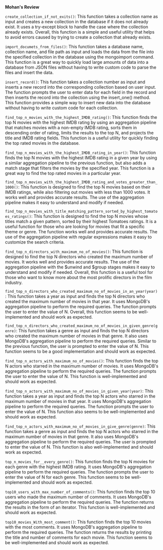 **Mohan's Review**

```create_collection_if_not_exits()```: This function takes a collection name as input and creates a new collection in the database if it does not already exist. It uses a try-except block to handle the case where the collection already exists. Overall, this function is a simple and useful utility that helps to avoid errors caused by trying to create a collection that already exists.

```import_documets_from_files()```: This function takes a database name, collection name, and file path as input and loads the data from the file into the specified collection in the database using the mongoimport command. This function is a great way to quickly load large amounts of data into a database from JSON files without having to write custom code to parse the files and insert the data.

```insert_record()```: This function takes a collection number as input and inserts a new record into the corresponding collection based on user input. The function prompts the user to enter data for each field in the record and then inserts the record into the collection using the insert_one() method. This function provides a simple way to insert new data into the database without having to write custom code for each collection.

```find_top_n_movies_with_the_highest_IMDB_rating()```: This function finds the top N movies with the highest IMDB rating by using an aggregation pipeline that matches movies with a non-empty IMDB rating, sorts them in descending order of rating, limits the results to the top N, and projects the title and IMDB rating fields. This function is a useful utility for quickly finding the top rated movies in the database.

```find_top_n_movies_with_the_highest_IMDB_rating_in_year()```: This function finds the top N movies with the highest IMDB rating in a given year by using a similar aggregation pipeline to the previous function, but also adds a match stage that filters the movies by the specified year. This function is a great way to find the top rated movies in a particular year.

```find_top_n_movies_with_the_highest_IMDB_rating_and_votes_greater_than_1000()```: This function is designed to find the top N movies based on their IMDB ratings, while also filtering out movies with less than 1000 votes. It works well and provides accurate results. The use of the aggregation pipeline makes it easy to understand and modify if needed.

```find_top_n_movies_with_title_matching_pattern_sorted_by_highest_tomatoes_ratings()```: This function is designed to find the top N movies whose titles match a given pattern, sorted by their highest Tomatoes ratings. It is a useful function for those who are looking for movies that fit a specific theme or genre. The function works well and provides accurate results. The use of the aggregation pipeline with regular expressions makes it easy to customize the search criteria.

```find_top_n_directors_with_maximum_no_of_movies()```: This function is designed to find the top N directors who created the maximum number of movies. It works well and provides accurate results. The use of the aggregation pipeline with the $unwind and $group stages makes it easy to understand and modify if needed. Overall, this function is a useful tool for those who want to know more about the most prolific directors in the film industry.

```find_top_n_directors_who_created_maximum_no_of_movies_in_an_year(year)```:
This function takes a year as input and finds the top N directors who created the maximum number of movies in that year. It uses MongoDB's aggregation pipeline to perform the required queries. The function prompts the user to enter the value of N. Overall, this function seems to be well-implemented and should work as expected.

```find_top_n_directors_who_created_maximum_no_of_movies_in_given_genre(genre)```:
This function takes a genre as input and finds the top N directors who created the maximum number of movies in that genre. It also uses MongoDB's aggregation pipeline to perform the required queries. Similar to the previous function, the user is prompted to enter the value of N. This function seems to be a good implementation and should work as expected.

```find_top_n_actors_with_maximum_no_of_movies()```:
This function finds the top N actors who starred in the maximum number of movies. It uses MongoDB's aggregation pipeline to perform the required queries. The function prompts the user to enter the value of N. This function is well-implemented and should work as expected.

```find_top_n_actors_with_maximum_no_of_movies_in_given_year(year)```:
This function takes a year as input and finds the top N actors who starred in the maximum number of movies in that year. It uses MongoDB's aggregation pipeline to perform the required queries. The function prompts the user to enter the value of N. This function also seems to be well-implemented and should work as expected.

```find_top_n_actors_with_maximum_no_of_movies_in_give_genre(genre)```:
This function takes a genre as input and finds the top N actors who starred in the maximum number of movies in that genre. It also uses MongoDB's aggregation pipeline to perform the required queries. The user is prompted to enter the value of N. This function is also well-implemented and should work as expected.

```top_n_movies_for__every_genre()```:
This function finds the top N movies for each genre with the highest IMDB rating. It uses MongoDB's aggregation pipeline to perform the required queries. The function prompts the user to enter the value of N for each genre. This function seems to be well-implemented and should work as expected.

```top10_users_with_max_number_of_comments()```:
This function finds the top 10 users who made the maximum number of comments. It uses MongoDB's aggregation pipeline to perform the required queries. The function returns the results in the form of an iterator. This function is well-implemented and should work as expected.

```top10_movies_With_most_comment()```:
This function finds the top 10 movies with the most comments. It uses MongoDB's aggregation pipeline to perform the required queries. The function returns the results by printing the title and number of comments for each movie. This function seems to be well-implemented and should work as expected.
